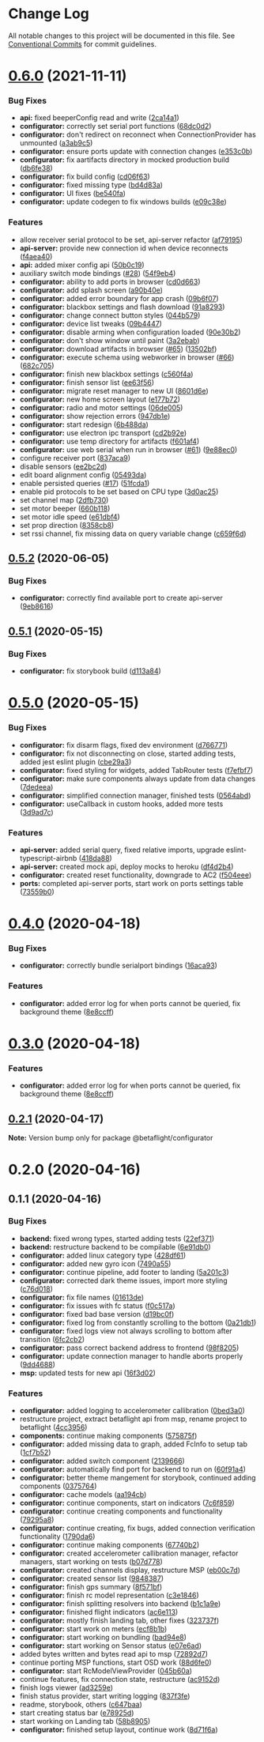 # Change Log

All notable changes to this project will be documented in this file.
See [Conventional Commits](https://conventionalcommits.org) for commit guidelines.

# [0.6.0](https://github.com/freshollie/fresh-configurator/compare/@betaflight/configurator@0.5.2...@betaflight/configurator@0.6.0) (2021-11-11)


### Bug Fixes

* **api:** fixed beeperConfig read and write ([2ca14a1](https://github.com/freshollie/fresh-configurator/commit/2ca14a15ca4754f7a910f937451d8775afa31dc8))
* **configurator:** correctly set serial port functions ([68dc0d2](https://github.com/freshollie/fresh-configurator/commit/68dc0d2fc9f651045981c800aea9eb7cb5e19162))
* **configurator:** don't redirect on reconnect when ConnectionProvider has unmounted ([a3ab9c5](https://github.com/freshollie/fresh-configurator/commit/a3ab9c52e181553527701ae5205755a028fce77c))
* **configurator:** ensure ports update with connection changes ([e353c0b](https://github.com/freshollie/fresh-configurator/commit/e353c0bbb97c36bf975b36890ff6a3ecbc4eacaa))
* **configurator:** fix aartifacts directory in mocked production build ([db6fe38](https://github.com/freshollie/fresh-configurator/commit/db6fe38c1136a730e549ba7216c34c25ff252ec9))
* **configurator:** fix build config ([cd06f63](https://github.com/freshollie/fresh-configurator/commit/cd06f63124958eb21c9b14e21b5e316e4fccec1f))
* **configurator:** fixed missing type ([bd4d83a](https://github.com/freshollie/fresh-configurator/commit/bd4d83a074da82f9f442b58e2a5422476e80e49c))
* **configurator:** UI fixes ([be540fa](https://github.com/freshollie/fresh-configurator/commit/be540fade9e61004e24c8f3adaf6470aa6f60979))
* **configurator:** update codegen to fix windows builds ([e09c38e](https://github.com/freshollie/fresh-configurator/commit/e09c38e95e5b18d3c52a65bb0b30876e8a616f15))


### Features

* allow receiver serial protocol to be set, api-server refactor ([af79195](https://github.com/freshollie/fresh-configurator/commit/af79195ce4c386a71bf945114d4eb4ada4d5301f))
* **api-server:** provide new connection id when device reconnects ([f4aea40](https://github.com/freshollie/fresh-configurator/commit/f4aea40886a409238c28da6264f31f27ca761fd4))
* **api:** added mixer config api ([50b0c19](https://github.com/freshollie/fresh-configurator/commit/50b0c1923d5f125d7d4359228853448c9b1c04c5))
* auxiliary switch mode bindings ([#28](https://github.com/freshollie/fresh-configurator/issues/28)) ([54f9eb4](https://github.com/freshollie/fresh-configurator/commit/54f9eb45d18e21830e38026d168aa5d45e4068e0))
* **configurator:** ability to add ports in browser ([cd0d663](https://github.com/freshollie/fresh-configurator/commit/cd0d663457f382dae47c77f8015b85bbf5424e6f))
* **configurator:** add splash screen ([a90b40e](https://github.com/freshollie/fresh-configurator/commit/a90b40e35a605289614662ddff75d10e575046e2))
* **configurator:** added error boundary for app crash ([09b6f07](https://github.com/freshollie/fresh-configurator/commit/09b6f07e613d746d5f4337a1c9453c913a4aaa60))
* **configurator:** blackbox settings and flash download ([91a8293](https://github.com/freshollie/fresh-configurator/commit/91a8293ae5685fef143e47cb22efeb26029c707a))
* **configurator:** change connect button styles ([044b579](https://github.com/freshollie/fresh-configurator/commit/044b57937395a442c42adfce2e4b44ff7b033e41))
* **configurator:** device list tweaks ([09b4447](https://github.com/freshollie/fresh-configurator/commit/09b4447883291d770408ff72cc99b2a52416dedd))
* **configurator:** disable arming when configuration loaded ([90e30b2](https://github.com/freshollie/fresh-configurator/commit/90e30b21b01ace52df2ad3d29c099a79ad85f6e8))
* **configurator:** don't show window until paint ([3a2ebab](https://github.com/freshollie/fresh-configurator/commit/3a2ebaba23b7828972b59dff5a80f65862b046e1))
* **configurator:** download artifacts in browser ([#65](https://github.com/freshollie/fresh-configurator/issues/65)) ([13502bf](https://github.com/freshollie/fresh-configurator/commit/13502bfde403f4162b89c6dbb759eed2705a0479))
* **configurator:** execute schema using webworker in browser ([#66](https://github.com/freshollie/fresh-configurator/issues/66)) ([682c705](https://github.com/freshollie/fresh-configurator/commit/682c705f61be81de56e900b0a1ea504dafeff9c7))
* **configurator:** finish new blackbox settings ([c560f4a](https://github.com/freshollie/fresh-configurator/commit/c560f4adaa89806099220ba0f8eb004d33e3b2bf))
* **configurator:** finish sensor list ([ee63f56](https://github.com/freshollie/fresh-configurator/commit/ee63f563e09b77692ae773a556ef24e1e49fd23d))
* **configurator:** migrate reset manager to new UI ([8601d6e](https://github.com/freshollie/fresh-configurator/commit/8601d6e7c726d3bfc91213e257b99f7de82659ca))
* **configurator:** new home screen layout ([e177b72](https://github.com/freshollie/fresh-configurator/commit/e177b729d5b9fd722bef67306c78e3074fc3edf9))
* **configurator:** radio and motor settings ([06de005](https://github.com/freshollie/fresh-configurator/commit/06de005dc3a95f37820e18cda7fdee6d9dd2c8a0))
* **configurator:** show rejection errors ([947db1e](https://github.com/freshollie/fresh-configurator/commit/947db1e0983f3e1c1758d84bdd7e272c436809f4))
* **configurator:** start redesign ([6b488da](https://github.com/freshollie/fresh-configurator/commit/6b488da52ff356a68a5c7ccec9ef2c5465d08883))
* **configurator:** use electron ipc transport ([cd2b92e](https://github.com/freshollie/fresh-configurator/commit/cd2b92eb2adea10842279fe7be9dc173c63b6145))
* **configurator:** use temp directory for artifacts ([f601af4](https://github.com/freshollie/fresh-configurator/commit/f601af4338a584af8464e37b43cfaa2ee05e6cbd))
* **configurator:** use web serial when run in browser ([#61](https://github.com/freshollie/fresh-configurator/issues/61)) ([9e88ec0](https://github.com/freshollie/fresh-configurator/commit/9e88ec04e4dea8d8686d273357545cb586060901))
* configure receiver port ([837aca9](https://github.com/freshollie/fresh-configurator/commit/837aca952ca003bf43d2e60437fac50c1ebc40f9))
* disable sensors ([ee2bc2d](https://github.com/freshollie/fresh-configurator/commit/ee2bc2de349e645c9f333585eb161c028c4a3132))
* edit board alignment config ([05493da](https://github.com/freshollie/fresh-configurator/commit/05493daba3aa2837eb48687868144f74bc781c3c))
* enable persisted queries ([#17](https://github.com/freshollie/fresh-configurator/issues/17)) ([51fcda1](https://github.com/freshollie/fresh-configurator/commit/51fcda10b8ed2c021ad3b1bb6ec1497e3a6be94f))
* enable pid protocols to be set based on CPU type ([3d0ac25](https://github.com/freshollie/fresh-configurator/commit/3d0ac2506e9ae3e08790d89d7fae39bd76a369db))
* set channel map ([2dfb730](https://github.com/freshollie/fresh-configurator/commit/2dfb7303851248dcf4ae6f8d1d033d9c363a1b71))
* set motor beeper ([660b118](https://github.com/freshollie/fresh-configurator/commit/660b11867b64b1f758151246b79a48ffaa20d7ad))
* set motor idle speed ([e61dbf4](https://github.com/freshollie/fresh-configurator/commit/e61dbf4489c787ef2431d25680cc8236111cf8e1))
* set prop direction ([8358cb8](https://github.com/freshollie/fresh-configurator/commit/8358cb8b247ddba940e60cba800852ee895b722a))
* set rssi channel, fix missing data on query variable change ([c659f6d](https://github.com/freshollie/fresh-configurator/commit/c659f6de1ec7e50f849be5ff5ee1ddf120f590ab))





## [0.5.2](https://github.com/freshollie/fresh-configurator/compare/@betaflight/configurator@0.5.1...@betaflight/configurator@0.5.2) (2020-06-05)


### Bug Fixes

* **configurator:** correctly find available port to create api-server ([9eb8616](https://github.com/freshollie/fresh-configurator/commit/9eb8616cc1dbce1fc7893e8ec26fd74c9a801dd4))





## [0.5.1](https://github.com/freshollie/fresh-configurator/compare/@betaflight/configurator@0.5.0...@betaflight/configurator@0.5.1) (2020-05-15)


### Bug Fixes

* **configurator:** fix storybook build ([d113a84](https://github.com/freshollie/fresh-configurator/commit/d113a842798c76e865a6b86bd8807d68df54962f))





# [0.5.0](https://github.com/freshollie/fresh-configurator/compare/@betaflight/configurator@0.4.0...@betaflight/configurator@0.5.0) (2020-05-15)


### Bug Fixes

* **configurator:** fix disarm flags, fixed dev environment ([d766771](https://github.com/freshollie/fresh-configurator/commit/d7667717d9924aa9e682196522e83dae8adc686f))
* **configurator:** fix not disconnecting on close, started adding tests, added jest eslint plugin ([cbe29a3](https://github.com/freshollie/fresh-configurator/commit/cbe29a3eedb2a84768c8ddf30dbd7e56cba0d891))
* **configurator:** fixed styling for widgets, added TabRouter tests ([f7efbf7](https://github.com/freshollie/fresh-configurator/commit/f7efbf7e411b37ff0548cdfffe73a734f414a108))
* **configurator:** make sure components always update from data changes ([7dedeea](https://github.com/freshollie/fresh-configurator/commit/7dedeeab1d8ae56627917f480bcb425029742f30))
* **configurator:** simplified connection manager, finished tests ([0564abd](https://github.com/freshollie/fresh-configurator/commit/0564abd27a5b749af249845986a17dc694015bb6))
* **configurator:** useCallback in custom hooks, added more tests ([3d9ad7c](https://github.com/freshollie/fresh-configurator/commit/3d9ad7c056247e5526b276938857ef2d948c19cd))


### Features

* **api-server:** added serial query, fixed relative imports, upgrade eslint-typescript-airbnb ([418da88](https://github.com/freshollie/fresh-configurator/commit/418da881d80f04f8cd78f9f138fecb725845e6f9))
* **api-server:** created mock api, deploy mocks to heroku ([df4d2b4](https://github.com/freshollie/fresh-configurator/commit/df4d2b456d6dac1147b5f8732eda5e383dcb8af4))
* **configurator:** created reset functionality, downgrade to AC2 ([f504eee](https://github.com/freshollie/fresh-configurator/commit/f504eee0f0c2f997296637da4ec13cddadfa8cdb))
* **ports:** completed api-server ports, start work on ports settings table ([73559b0](https://github.com/freshollie/fresh-configurator/commit/73559b01cbfe49d80ac165139859933e0175f8a9))





# [0.4.0](https://github.com/freshollie/fresh-configurator/compare/@betaflight/configurator@0.2.1...@betaflight/configurator@0.4.0) (2020-04-18)


### Bug Fixes

* **configurator:** correctly bundle serialport bindings ([16aca93](https://github.com/freshollie/fresh-configurator/commit/16aca93239f0dd662571f31a0b9ac5852cce387f))


### Features

* **configurator:** added error log for when ports cannot be queried, fix background theme ([8e8ccff](https://github.com/freshollie/fresh-configurator/commit/8e8ccff29c794b7778286e73a0098690a715dcc5))





# [0.3.0](https://github.com/freshollie/fresh-configurator/compare/@betaflight/configurator@0.2.1...@betaflight/configurator@0.3.0) (2020-04-18)


### Features

* **configurator:** added error log for when ports cannot be queried, fix background theme ([8e8ccff](https://github.com/freshollie/fresh-configurator/commit/8e8ccff29c794b7778286e73a0098690a715dcc5))





## [0.2.1](https://github.com/freshollie/electron-configurator/compare/@betaflight/configurator@0.2.0...@betaflight/configurator@0.2.1) (2020-04-17)

**Note:** Version bump only for package @betaflight/configurator





# 0.2.0 (2020-04-16)



## 0.1.1 (2020-04-16)


### Bug Fixes

* **backend:** fixed wrong types, started adding tests ([22ef371](https://github.com/freshollie/electron-configurator/commit/22ef371b0243e0efb68d668a721032d535d580d5))
* **backend:** restructure backend to be compilable ([6e91db0](https://github.com/freshollie/electron-configurator/commit/6e91db06a1e54c1889073c7e8a97e00f857fb2fd))
* **configurator:** added linux category type ([428df61](https://github.com/freshollie/electron-configurator/commit/428df61a01c98489653f3b31822cab4d60a90494))
* **configurator:** added new gyro icon ([7490a55](https://github.com/freshollie/electron-configurator/commit/7490a55e6691d740ab9d2dc606a0c9e8c0b0efce))
* **configurator:** continue pipeline, add footer to landing ([5a201c3](https://github.com/freshollie/electron-configurator/commit/5a201c369a7ca3e980c5a99a995253fc2129255e))
* **configurator:** corrected dark theme issues, import more styling ([c76d018](https://github.com/freshollie/electron-configurator/commit/c76d018bae9c43da946e60c107094b63e22a9e19))
* **configurator:** fix file names ([01613de](https://github.com/freshollie/electron-configurator/commit/01613de1811738af26d89d04400584a8458ec43d))
* **configurator:** fix issues with fc status ([f0c517a](https://github.com/freshollie/electron-configurator/commit/f0c517a943b6a904c5322b6cfb6d575be38974f1))
* **configurator:** fixed bad base version ([d19bc0f](https://github.com/freshollie/electron-configurator/commit/d19bc0f4d90b21b3e0b315e5ff45740b8901876d))
* **configurator:** fixed log from constantly scrolling to the bottom ([0a21db1](https://github.com/freshollie/electron-configurator/commit/0a21db10df74ad7daa8f36929f3f0fdbeec2ae68))
* **configurator:** fixed logs view not always scrolling to bottom after transition ([6fc2cb2](https://github.com/freshollie/electron-configurator/commit/6fc2cb2fc4058fbcf83c1b79383a0bf0f9d035a8))
* **configurator:** pass correct backend address to frontend ([98f8205](https://github.com/freshollie/electron-configurator/commit/98f820594a16d864267eb55f54c6c15673c19726))
* **configurator:** update connection manager to handle aborts properly ([9dd4688](https://github.com/freshollie/electron-configurator/commit/9dd4688b6d34036e48b8ff6ef9acfcbd93fd0cd6))
* **msp:** updated tests for new api ([16f3d02](https://github.com/freshollie/electron-configurator/commit/16f3d027653f3ed8d877c2c08ccdc25c513b8278))


### Features

* **configurator:** added logging to accelerometer callibration ([0bed3a0](https://github.com/freshollie/electron-configurator/commit/0bed3a0dae2ea0c86d10c786ea972576f980e1e1))
* restructure project, extract betaflight api from msp, rename project to betaflight ([4cc3956](https://github.com/freshollie/electron-configurator/commit/4cc39561a28af15d75eadc64bdc025dbd664f8e5))
* **components:** continue making components ([575875f](https://github.com/freshollie/electron-configurator/commit/575875f0c2c4daafced963705a24d210e788df4d))
* **configurator:** added missing data to graph, added FcInfo to setup tab ([1cf7b52](https://github.com/freshollie/electron-configurator/commit/1cf7b5273d07fc9809d0d6dacc4acd4e188496c6))
* **configurator:** added switch component ([2139666](https://github.com/freshollie/electron-configurator/commit/2139666fe23e058d9fe34a5811b871fa1fb21bd5))
* **configurator:** automatically find port for backend to run on ([60f91a4](https://github.com/freshollie/electron-configurator/commit/60f91a4c46f4519e3b282ec1b877051059ed6c34))
* **configurator:** better theme mangement for storybook, continued adding components ([0375764](https://github.com/freshollie/electron-configurator/commit/0375764f250f894c2efe946303e43c69351c4b4a))
* **configurator:** cache models ([aa194cb](https://github.com/freshollie/electron-configurator/commit/aa194cbf97d9a71090b01f235b934abb6356fd25))
* **configurator:** continue components, start on indicators ([7c6f859](https://github.com/freshollie/electron-configurator/commit/7c6f859b0afae19c69f63b5348fdd0f7a5d81eda))
* **configurator:** continue creating components and functionality ([79295a8](https://github.com/freshollie/electron-configurator/commit/79295a8454c3ae1d46ae1f8ccc4d659b20cc9b66))
* **configurator:** continue creating, fix bugs, added connection verification functionality ([1790da6](https://github.com/freshollie/electron-configurator/commit/1790da62e535d909be2a691122621b583d3a6c68))
* **configurator:** continue making components ([67740b2](https://github.com/freshollie/electron-configurator/commit/67740b2f0238007b9a08d3ce76747d1f2f8be700))
* **configurator:** created accelerometer callibration manager, refactor managers, start working on tests ([b07d778](https://github.com/freshollie/electron-configurator/commit/b07d7785189bbf62a6cfdab148ed647028a3ed30))
* **configurator:** created channels display, restructure MSP ([eb00c7d](https://github.com/freshollie/electron-configurator/commit/eb00c7da4de2554335e0e80727c215e5eb783f39))
* **configurator:** created sensor list ([9848387](https://github.com/freshollie/electron-configurator/commit/98483877d1d2124799015370d5eea80dd9e82a3a))
* **configurator:** finish gps summary ([8f571bf](https://github.com/freshollie/electron-configurator/commit/8f571bfa245450e71d2a42dd995da7175dd0459f))
* **configurator:** finish rc model representation ([c3e1846](https://github.com/freshollie/electron-configurator/commit/c3e1846f71edf31a694b5a9a4a02b47a3157f6c5))
* **configurator:** finish splitting resolvers into backend ([b1c1a9e](https://github.com/freshollie/electron-configurator/commit/b1c1a9efb0558fd48aafa3a013cb4a11646bb687))
* **configurator:** finished flight indicators ([ac6e113](https://github.com/freshollie/electron-configurator/commit/ac6e113e7c4aab7aa01199b460ba1d8b63a85944))
* **configurator:** mostly finish landing tab, other fixes ([323737f](https://github.com/freshollie/electron-configurator/commit/323737f66be346a41964b78dde81df6260c4d845))
* **configurator:** start work on meters ([ecf8b1b](https://github.com/freshollie/electron-configurator/commit/ecf8b1bb20350526c52f38dd987d17f95368c74f))
* **configurator:** start working on bundling ([bad94e8](https://github.com/freshollie/electron-configurator/commit/bad94e8c879aba7ff39e0ff37140b83344f2bec5))
* **configurator:** start working on Sensor status ([e07e6ad](https://github.com/freshollie/electron-configurator/commit/e07e6ade865115fb6226a07dd2ef512e8226372a))
* added bytes written and bytes read api to msp ([72892d7](https://github.com/freshollie/electron-configurator/commit/72892d7de9868b9341c87566d42ab83f56d33234))
* continue porting MSP functions, start OSD work ([88d6fe0](https://github.com/freshollie/electron-configurator/commit/88d6fe07f2025ea887063502b39c1e9f500a2645))
* **configurator:** start RcModelViewProvider ([045b60a](https://github.com/freshollie/electron-configurator/commit/045b60a3d6e9f7a43042bbeeec11d669309bddf6))
* continue features, fix connection state, restructure ([ac9152d](https://github.com/freshollie/electron-configurator/commit/ac9152d7b67de63cb01ef4c717b2230bd85c3b2e))
* finish logs viewer ([ad3259e](https://github.com/freshollie/electron-configurator/commit/ad3259ec80bd3ebb2a8eaa7afdb8c509a6f10896))
* finish status provider, start writing logging ([837f3fe](https://github.com/freshollie/electron-configurator/commit/837f3fe4f3b6853f48afed673d83439dc1f4843a))
* readme, storybook, others ([c647baa](https://github.com/freshollie/electron-configurator/commit/c647baaddf16fd8f9f34a572151130c4ba35baf2))
* start creating status bar ([e78925d](https://github.com/freshollie/electron-configurator/commit/e78925d9404279c882bd68666b3e17aeb793743b))
* start working on Landing tab ([58b8905](https://github.com/freshollie/electron-configurator/commit/58b8905d7b9903b662389828c6e751940ae12721))
* **configurator:** finished setup layout, continue work ([8d71f6a](https://github.com/freshollie/electron-configurator/commit/8d71f6ae2c397bf743dde8ddddc1c64048ef1c9e))
